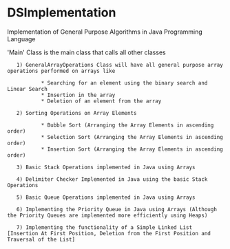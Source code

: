 DSImplementation
===============

Implementation of General Purpose Algorithms in Java Programming Language

'Main' Class is the main class that calls all other classes 

       1) GeneralArrayOperations Class will have all general purpose array operations performed on arrays like 
            
               * Searching for an element using the binary search and Linear Search 
               * Insertion in the array
               * Deletion of an element from the array
            
       2) Sorting Operations on Array Elements
       
               * Bubble Sort (Arranging the Array Elements in ascending order)
               * Selection Sort (Arranging the Array Elements in ascending order)
               * Insertion Sort (Arranging the Array Elements in ascending order)
       
       3) Basic Stack Operations implemented in Java using Arrays
             
       4) Delimiter Checker Implemented in Java using the basic Stack Operations 
        
       5) Basic Queue Operations implemented in Java using Arrays
       
       6) Implementing the Priority Queue in Java using Arrays (Although the Priority Queues are implemented more efficiently using Heaps)
       
       7) Implementing the functionality of a Simple Linked List [Insertion At First Position, Deletion from the First Position and Traversal of the List]
       
       
       
       
               
               
               
       
       